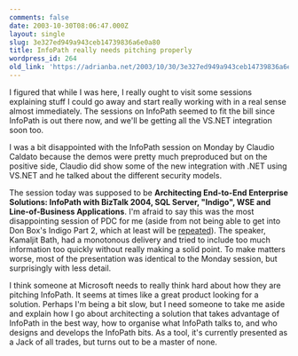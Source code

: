 ```yaml
---
comments: false
date: 2003-10-30T08:06:47.000Z
layout: single
slug: 3e327ed949a943ceb14739836a6e0a80
title: InfoPath really needs pitching properly
wordpress_id: 264
old_link: 'https://adrianba.net/2003/10/30/3e327ed949a943ceb14739836a6e0a80/'
---
```

I figured that while I was here, I really ought to visit some
sessions explaining stuff I could go away and start really working
with in a real sense almost immediately. The sessions on InfoPath
seemed to fit the bill since InfoPath is out there now, and we'll
be getting all the VS.NET integration soon too.

I was a bit disappointed with the InfoPath session on Monday by
Claudio Caldato because the demos were pretty much preproduced but
on the positive side, Claudio did show some of the new integration
with .NET using VS.NET and he talked about the different security
models.

The session today was supposed to be **Architecting End-to-End
Enterprise Solutions: InfoPath with BizTalk 2004, SQL Server,
"Indigo", WSE and Line-of-Business Applications**. I'm afraid to
say this was the most disappointing session of PDC for me (aside
from not being able to get into Don Box's Indigo Part 2, which at
least will be
[
repeated](http://www.gotdotnet.com/team/dbox/default.aspx?key=2003-10-29T02:34:37Z)). The speaker, Kamaljit Bath, had a monotonous
delivery and tried to include too much information too quickly
without really making a solid point. To make matters worse, most of
the presentation was identical to the Monday session, but
surprisingly with less detail.

I think someone at Microsoft needs to really think hard about
how they are pitching InfoPath. It seems at times like a great
product looking for a solution. Perhaps I'm being a bit slow, but I
need someone to take me aside and explain how I go about
architecting a solution that takes advantage of InfoPath in the
best way, how to organise what InfoPath talks to, and who designs
and develops the InfoPath bits. As a tool, it's currently presented
as a Jack of all trades, but turns out to be a master of none.
